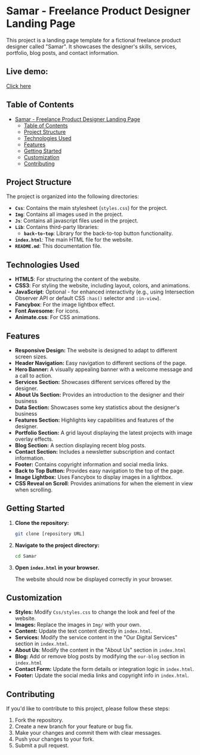 # Samar - Freelance Product Designer Landing Page

This project is a landing page template for a fictional freelance product designer called "Samar". It showcases the designer's skills, services, portfolio, blog posts, and contact information.

## Live demo:
[Click here](https://samar-website-topaz.vercel.app/)

## Table of Contents

- [Samar - Freelance Product Designer Landing Page](#samar---freelance-product-designer-landing-page)
  - [Table of Contents](#table-of-contents)
  - [Project Structure](#project-structure)
  - [Technologies Used](#technologies-used)
  - [Features](#features)
  - [Getting Started](#getting-started)
  - [Customization](#customization)
  - [Contributing](#contributing)

## Project Structure

The project is organized into the following directories:

-   **`Css`**: Contains the main stylesheet (`styles.css`) for the project.
-   **`Img`**: Contains all images used in the project.
-   **`Js`**: Contains all javascript files used in the project.
-   **`Lib`**: Contains third-party libraries:
    -   **`back-to-top`**: Library for the back-to-top button functionality.
-   **`index.html`**: The main HTML file for the website.
-   **`README.md`**: This documentation file.

## Technologies Used

-   **HTML5**: For structuring the content of the website.
-   **CSS3**: For styling the website, including layout, colors, and animations.
-   **JavaScript**: Optional - for enhanced interactivity (e.g., using Intersection Observer API or default CSS `:has()` selector and `:in-view`).
-   **Fancybox**: For the image lightbox effect.
-   **Font Awesome**: For icons.
-   **Animate.css**: For CSS animations.

## Features

-   **Responsive Design:** The website is designed to adapt to different screen sizes.
-   **Header Navigation:** Easy navigation to different sections of the page.
-   **Hero Banner:** A visually appealing banner with a welcome message and a call to action.
-   **Services Section:** Showcases different services offered by the designer.
-   **About Us Section:** Provides an introduction to the designer and their business
-   **Data Section:** Showcases some key statistics about the designer's business
-   **Features Section:** Highlights key capabilities and features of the designer.
-   **Portfolio Section:** A grid layout displaying the latest projects with image overlay effects.
-   **Blog Section:** A section displaying recent blog posts.
-   **Contact Section:** Includes a newsletter subscription and contact information.
-   **Footer:** Contains copyright information and social media links.
-   **Back to Top Button:** Provides easy navigation to the top of the page.
-   **Image Lightbox:** Uses Fancybox to display images in a lightbox.
-   **CSS Reveal on Scroll**: Provides animations for when the element in view when scrolling.

## Getting Started

1.  **Clone the repository:**

    ```bash
    git clone [repository URL]
    ```

2.  **Navigate to the project directory:**

    ```bash
    cd Samar
    ```

3.  **Open `index.html` in your browser.**

    The website should now be displayed correctly in your browser.

## Customization

-   **Styles:** Modify `Css/styles.css` to change the look and feel of the website.
-   **Images:** Replace the images in `Img/` with your own.
-   **Content:** Update the text content directly in `index.html`.
-   **Services:** Modify the service content in the "Our Digital Services" section in `index.html`.
-   **About Us**: Modify the content in the "About Us" section in `index.html`
-   **Blog:** Add or remove blog posts by modifying the `our-blog` section in `index.html`
-   **Contact Form:** Update the form details or integration logic in `index.html`.
-   **Footer:** Update the social media links and copyright info in `index.html`.

## Contributing

If you'd like to contribute to this project, please follow these steps:

1.  Fork the repository.
2.  Create a new branch for your feature or bug fix.
3.  Make your changes and commit them with clear messages.
4.  Push your changes to your fork.
5.  Submit a pull request.
